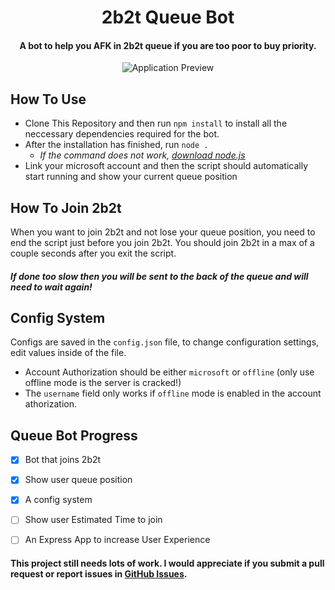 <div align="center">

# 2b2t Queue Bot

<p><h4>A bot to help you AFK in 2b2t queue if you are too poor to buy priority.</h4></p>

<img src="https://i.e-z.host/gn8g5q4k.png" alt="Application Preview">
</div>

## How To Use

- Clone This Repository and then run `npm install` to install all the neccessary dependencies required for the bot.
- After the installation has finished, run `node .`
    * <i>If the command does not work, <u>[download node.js](https://nodejs.org/en/download)</u></i>
- Link your microsoft account and then the script should automatically start running and show your current queue position

## How To Join 2b2t

When you want to join 2b2t and not lose your queue position, you need to end the script just before you join 2b2t.
You should join 2b2t in a max of a couple seconds after you exit the script.
<h5>If done too slow then you will be sent to the back of the queue and will need to wait again!</h5>

## Config System

Configs are saved in the `config.json` file, to change configuration settings, edit values inside of the file.

- Account Authorization should be either `microsoft` or `offline` (only use offline mode is the server is cracked!)
- The `username` field only works if `offline` mode is enabled in the account athorization.

## Queue Bot Progress

- [x] Bot that joins 2b2t
- [x] Show user queue position
- [x] A config system
- [ ] Show user Estimated Time to join
- [ ] An Express App to increase User Experience


<h4>This project still needs lots of work. I would appreciate if you submit a pull request or report issues in <a href="https://github.com/imWildy/2b2t-queue-bot/issues">GitHub Issues</a>.</h4>
